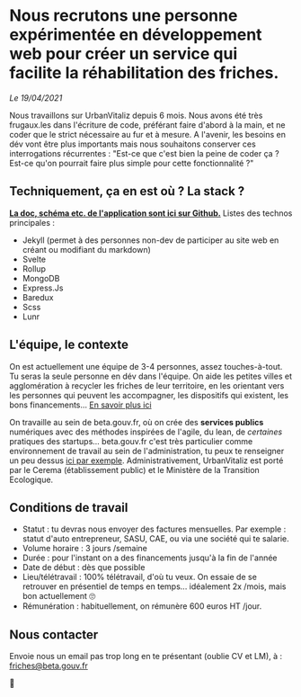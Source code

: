 # Nous recrutons une personne expérimentée en développement web pour créer un service qui facilite la réhabilitation des friches.

*Le 19/04/2021*

Nous travaillons sur UrbanVitaliz depuis 6 mois.
Nous avons été très frugaux.les dans l'écriture de code, préférant faire d'abord à la main, et ne coder que le strict nécessaire au fur et à mesure.
A l'avenir, les besoins en dév vont être plus importants mais nous souhaitons conserver ces interrogations récurrentes : "Est-ce que c'est bien la peine de coder ça ? Est-ce qu'on pourrait faire plus simple pour cette fonctionnalité ?"

## Techniquement, ça en est où ? La stack ?
**[La doc, schéma etc. de l'application sont ici sur Github.](https://github.com/betagouv/urbanvitaliz/tree/principale/documentation/technique)**
Listes des technos principales :
- Jekyll (permet à des personnes non-dev de participer au site web en créant ou modifiant du markdown)
- Svelte
- Rollup
- MongoDB
- Express.Js
- Baredux
- Scss
- Lunr

## L'équipe, le contexte
On est actuellement une équipe de 3-4 personnes, assez touches-à-tout. Tu seras la seule personne en dév dans l'équipe.
On aide les petites villes et agglomération à recycler les friches de leur territoire, en les orientant vers les personnes qui peuvent les accompagner, les dispositifs qui existent, les bons financements... [En savoir plus ici](https://beta.gouv.fr/startups/urbanvitaliz.html)

On travaille au sein de beta.gouv.fr, où on crée des **services publics** numériques avec des méthodes inspirées de l'agile, du lean, de *certaines* pratiques des startups...
beta.gouv.fr c'est très particulier comme environnement de travail au sein de l'administration, tu peux te renseigner un peu dessus [ici par exemple](https://doc.incubateur.net/communaute/travailler-a-beta-gouv/culture/presenter-de-beta.gouv.fr).
Administrativement, UrbanVitaliz est porté par le Cerema (établissement public) et le Ministère de la Transition Ecologique.

## Conditions de travail
- Statut : tu devras nous envoyer des factures mensuelles. Par exemple : statut d'auto entrepreneur, SASU, CAE, ou via une société qui te salarie.
- Volume horaire : 3 jours /semaine
- Durée : pour l'instant on a des financements jusqu'à la fin de l'année
- Date de début : dès que possible
- Lieu/télétravail : 100% télétravail, d'où tu veux. On essaie de se retrouver en présentiel de temps en temps... idéalement 2x /mois, mais bon actuellement 🙄 
- Rémunération : habituellement, on rémunère 600 euros HT /jour.

## Nous contacter
Envoie nous un email pas trop long en te présentant (oublie CV et LM), à : friches@beta.gouv.fr

👋
